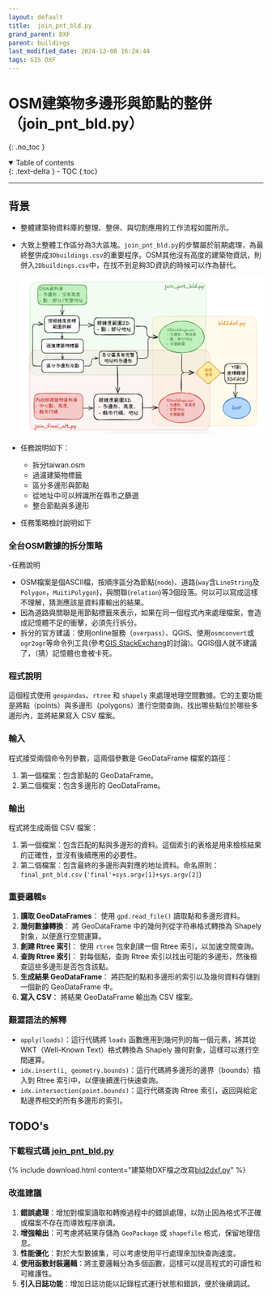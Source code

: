 ```yaml
---
layout: default
title:  join_pnt_bld.py
grand_parent: DXF
parent: buildings
last_modified_date: 2024-12-08 16:24:44
tags: GIS DXF
---
```


# OSM建築物多邊形與節點的整併（join_pnt_bld.py）

{: .no_toc }

<details open markdown="block">
  <summary>
    Table of contents
  </summary>
  {: .text-delta }
- TOC
{:toc}
</details>

---

## 背景

- 整體建築物資料庫的整理、整併、與切割應用的工作流程如圖所示。
- 大致上整體工作區分為3大區塊。`join_pnt_bld.py`的步驟屬於前期處理，為最終整併成`3Dbuildings.csv`的重要程序。OSM其他沒有高度的建築物資訊，則併入`2Dbuildings.csv`中，在找不到足夠3D資訊的時候可以作為替代。

  ![alt text](./pngs/image-1.png)

- 任務說明如下：
  - 拆分taiwan.osm
  - 過濾建築物標籤
  - 區分多邊形與節點
  - 從地址中可以辨識所在縣市之篩選
  - 整合節點與多邊形
- 任務策略檢討說明如下

### 全台OSM數據的拆分策略

-任務說明
  - OSM檔案是個ASCII檔，按順序區分為節點(`node`)、道路(`way`含`LineString`及`Polygon`，`MuitiPolygon`)，與關聯(`relation`)等3個段落。何以可以寫成這樣不理解，猜測應該是資料庫輸出的結果。
  - 因為道路與關聯是用節點標籤來表示，如果在同一個程式內來處理檔案，會造成記憶體不足的衝擊，必須先行拆分。
- 拆分的官方建議：使用online服務（`overpass`）、QGIS、使用`osmconvert`或`ogr2ogr`等命令列工具(參考[GIS StackExchang](https://gis.stackexchange.com/questions/121652/obtaining-osm-data-within-bounds)的討論)。QGIS個人就不建議了，（猜）記憶體也會被卡死。

### 程式說明

這個程式使用 `geopandas`、`rtree` 和 `shapely` 來處理地理空間數據。它的主要功能是將點（points）與多邊形（polygons）進行空間查詢，找出哪些點位於哪些多邊形內，並將結果寫入 CSV 檔案。

### 輸入

程式接受兩個命令列參數，這兩個參數是 GeoDataFrame 檔案的路徑：
1. 第一個檔案：包含節點的 GeoDataFrame。
2. 第二個檔案：包含多邊形的 GeoDataFrame。

### 輸出

程式將生成兩個 CSV 檔案：

1. 第一個檔案：包含匹配的點與多邊形的資料。這個索引的表格是用來檢核結果的正確性，並沒有後續應用的必要性。
2. 第二個檔案：包含最終的多邊形與對應的地址資料。命名原則：`final_pnt_bld.csv` (`'final'+sys.argv[1]+sys.argv[2]`)

### 重要邏輯s

1. **讀取 GeoDataFrames**：
   使用 `gpd.read_file()` 讀取點和多邊形資料。
2. **幾何數據轉換**：
   將 GeoDataFrame 中的幾何列從字符串格式轉換為 Shapely 對象，以便進行空間運算。
3. **創建 Rtree 索引**：
   使用 `rtree` 包來創建一個 Rtree 索引，以加速空間查詢。
4. **查詢 Rtree 索引**：
   對每個點，查詢 Rtree 索引以找出可能的多邊形，然後檢查這些多邊形是否包含該點。
5. **生成結果 GeoDataFrame**：
   將匹配的點和多邊形的索引以及幾何資料存儲到一個新的 GeoDataFrame 中。
6. **寫入 CSV**：
   將結果 GeoDataFrame 輸出為 CSV 檔案。

### 艱澀語法的解釋

- `apply(loads)`：這行代碼將 `loads` 函數應用到幾何列的每一個元素，將其從 WKT（Well-Known Text）格式轉換為 Shapely 幾何對象，這樣可以進行空間運算。  
- `idx.insert(i, geometry.bounds)`：這行代碼將多邊形的邊界（bounds）插入到 Rtree 索引中，以便後續進行快速查詢。
- `idx.intersection(point.bounds)`：這行代碼查詢 Rtree 索引，返回與給定點邊界相交的所有多邊形的索引。

## TODO's

### 下載程式碼 [join_pnt_bld.py](./pys/join_pnt_bld.py)

{% include download.html content="建築物DXF檔之改寫[bld2dxf.py](./pys/join_pnt_bld.py)" %}

### 改進建議

1. **錯誤處理**：增加對檔案讀取和轉換過程中的錯誤處理，以防止因為格式不正確或檔案不存在而導致程序崩潰。
2. **增強輸出**：可考慮將結果存儲為 `GeoPackage` 或 `shapefile` 格式，保留地理信息。
3. **性能優化**：對於大型數據集，可以考慮使用平行處理來加快查詢速度。
4. **使用函數封裝邏輯**：將主要邏輯分為多個函數，這樣可以提高程式的可讀性和可維護性。
5. **引入日誌功能**：增加日誌功能以記錄程式運行狀態和錯誤，便於後續調試。
